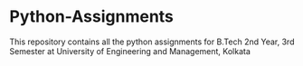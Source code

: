# Python-Assignments
This repository contains all the python assignments for B.Tech 2nd Year, 3rd Semester at University of Engineering and Management, Kolkata
